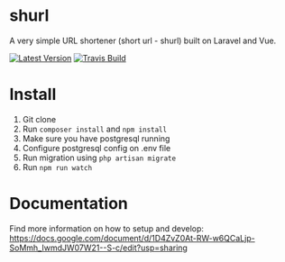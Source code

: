 # shurl
A very simple URL shortener (short url - shurl) built on Laravel and Vue.

[![Latest Version](https://img.shields.io/github/release/sushilgupta/shurl.svg?style=flat-square)](https://github.com/sushilgupta/shurl/releases)
[![Travis Build](https://img.shields.io/travis/sushilgupta/shurl/master.svg?style=flat-square)](https://travis-ci.org/sushilgupta/shurl?branch=master)

# Install
1. Git clone
2. Run `composer install` and `npm install`
3. Make sure you have postgresql running
4. Configure postgresql config on .env file
5. Run migration using `php artisan migrate`
6. Run `npm run watch`

# Documentation
Find more information on how to setup and develop: https://docs.google.com/document/d/1D4ZvZ0At-RW-w6QCaLjp-SoMmh_IwmdJW07W21--S-c/edit?usp=sharing
